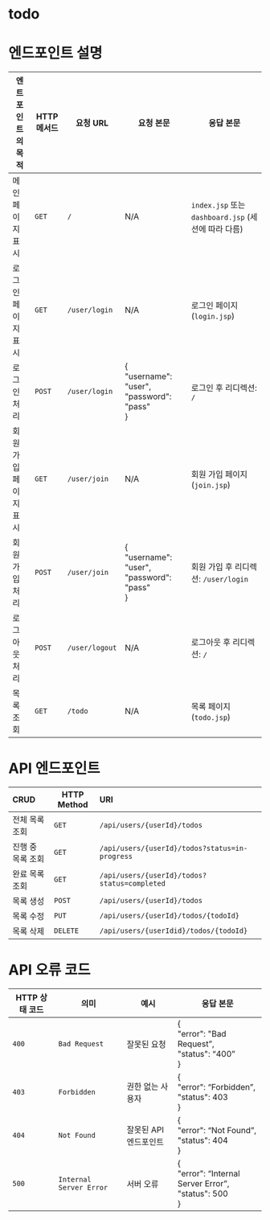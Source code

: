 # todo

# 엔드포인트 설명

| 엔트포인트의 목적     | HTTP 메서드 | 요청 URL       | 요청 본문                                           | 응답 본문                                       |
|------------------|-----------|----------------|---------------------------------------------------|----------------------------------------------|
| 메인 페이지 표시     | `GET`     | `/`            | N/A                                               | `index.jsp` 또는 `dashboard.jsp` (세션에 따라 다름)|
| 로그인 페이지 표시    | `GET`    | `/user/login`  | N/A                                               | 로그인 페이지 (`login.jsp`)                       |
| 로그인 처리         | `POST`   | `/user/login`  | {<br>"username": "user", "password": "pass"<br>}  | 로그인 후 리디렉션: `/`                            |
| 회원 가입 페이지 표시 | `GET`    | `/user/join`   | N/A                                               | 회원 가입 페이지 (`join.jsp`)                      |
| 회원 가입 처리      | `POST`   | `/user/join`   | {<br> "username": "user", "password": "pass"<br>} | 회원 가입 후 리디렉션: `/user/login`                |
| 로그아웃 처리       | `POST`   | `/user/logout` | N/A                                               | 로그아웃 후 리디렉션: `/`                           |
| 목록 조회          | `GET`    | `/todo`        | N/A                                               | 목록 페이지 (`todo.jsp`)                          |

# API 엔드포인트

| CRUD          | HTTP Method | URI                                              |
|:--------------|-------------|:--------------------------------------------------|
| 전체 목록 조회   | `GET`         | `/api/users/{userId}/todos`                      |
| 진행 중 목록 조회 | `GET`         | `/api/users/{userId}/todos?status=in-progress`   |
| 완료 목록 조회   | `GET`         | `/api/users/{userId}/todos?status=completed`     |
| 목록 생성       | `POST`        | `/api/users/{userId}/todos`                      |
| 목록 수정       | `PUT`         | `/api/users/{userId}/todos/{todoId}`             |
| 목록 삭제       | `DELETE`      | `/api/users/{userIdid}/todos/{todoId}`           |

# API 오류 코드

| HTTP 상태 코드 | 의미                 | 예시              | 응답 본문                                                        |
|------------|-----------------------|------------------|--------------------------------------------------------------|
| `400`        | `Bad Request`           | 잘못된 요청         | {<br>  "error": "Bad Request”,<br>  "status": “400”<br>}     |
| `403`        | `Forbidden`             | 권한 없는 사용자     | {<br>  "error": “Forbidden”,<br>  "status": 403<br>}         |
| `404`        | `Not Found`             | 잘못된 API 엔드포인트 | {<br>  "error": “Not Found”,<br>  "status": 404<br>}         |
| `500`        | `Internal Server Error` | 서버 오류           | {<br>  "error": “Internal Server Error”,<br>  "status": 500<br>} 
